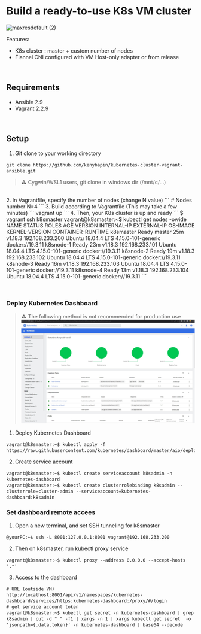 # Build a ready-to-use K8s VM cluster
![maxresdefault (2)](https://fotohosting.su/images/2024/01/31/a2e69c82-2234-4c32-bb84-cae31b869d47.jpg)

Features: 
- K8s cluster : master + custom number of nodes
- Flannel CNI configured with VM Host-only adapter
or from release

&nbsp;

## Requirements
- Ansible 2.9
- Vagrant 2.2.9

&nbsp;

## Setup

1. Git clone to your working directory
```
git clone https://github.com/kenybapin/kubernetes-cluster-vagrant-ansible.git
```
> :warning: Cygwin/WSL1 users, git clone in windows dir (/mnt/c/...)
<br>
2. In Vagrantfile, specify the number of nodes (change N value)
```
# Nodes number
N=4
```
3. Build according to Vagrantfile (This may take a few minutes)
```
vagrant up
```
4. Then, your K8s cluster is up and ready
```
$ vagrant ssh k8smaster
vagrant@k8smaster:~$ kubectl get nodes -owide
NAME        STATUS   ROLES    AGE   VERSION   INTERNAL-IP      EXTERNAL-IP   OS-IMAGE             KERNEL-VERSION       CONTAINER-RUNTIME
k8smaster   Ready    master   25m   v1.18.3   192.168.233.200   <none>        Ubuntu 18.04.4 LTS   4.15.0-101-generic   docker://19.3.11
k8snode-1   Ready    <none>   23m   v1.18.3   192.168.233.101   <none>        Ubuntu 18.04.4 LTS   4.15.0-101-generic   docker://19.3.11
k8snode-2   Ready    <none>   19m   v1.18.3   192.168.233.102   <none>        Ubuntu 18.04.4 LTS   4.15.0-101-generic   docker://19.3.11
k8snode-3   Ready    <none>   16m   v1.18.3   192.168.233.103   <none>        Ubuntu 18.04.4 LTS   4.15.0-101-generic   docker://19.3.11
k8snode-4   Ready    <none>   13m   v1.18.3   192.168.233.104   <none>        Ubuntu 18.04.4 LTS   4.15.0-101-generic   docker://19.3.11
```

&nbsp;

### Deploy Kubernetes Dashboard
> :warning: The following method is not recommended for production use
![alt text](https://github.com/kenybapin/kubernetes-cluster-vagrant-ansible/blob/master/k8s_dashboard.jpg?raw=true)


1. Deploy Kubernetes Dashboard
```
vagrant@k8smaster:~$ kubectl apply -f https://raw.githubusercontent.com/kubernetes/dashboard/master/aio/deploy/recommended.yaml
```
2. Create service account
```
vagrant@k8smaster:~$ kubectl create serviceaccount k8sadmin -n kubernetes-dashboard
vagrant@k8smaster:~$ kubectl create clusterrolebinding k8sadmin --clusterrole=cluster-admin --serviceaccount=kubernetes-dashboard:k8sadmin
```

### Set dashboard remote accees 

1. Open a new terminal, and set SSH tunneling for k8smaster
```
@yourPC:~$ ssh -L 8001:127.0.0.1:8001 vagrant@192.168.233.200
```
2. Then on k8smaster, run kubectl proxy service
```
vagrant@k8smaster:~$ kubectl proxy --address 0.0.0.0 --accept-hosts '.*'
```
3. Access to the dashboard
```
# URL (outside VM)
http://localhost:8001/api/v1/namespaces/kubernetes-dashboard/services/https:kubernetes-dashboard:/proxy/#/login
# get service account token
vagrant@k8smaster:~$ kubectl get secret -n kubernetes-dashboard | grep k8sadmin | cut -d " " -f1 | xargs -n 1 | xargs kubectl get secret  -o 'jsonpath={.data.token}' -n kubernetes-dashboard | base64 --decode
```

